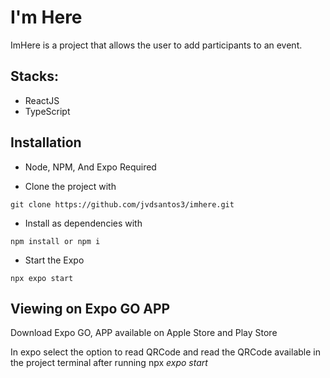 # I'm Here

ImHere is a project that allows the user to add participants to an event.

## Stacks:

* ReactJS
* TypeScript

## Installation

* Node, NPM, And Expo Required

* Clone the project with 

```
git clone https://github.com/jvdsantos3/imhere.git
```

* Install as dependencies with 

```
npm install or npm i
```

* Start the Expo

```
npx expo start
```

## Viewing on Expo GO APP

Download Expo GO, APP available on Apple Store and Play Store

In expo select the option to read QRCode and read the QRCode available in the project terminal after running npx *expo start*
